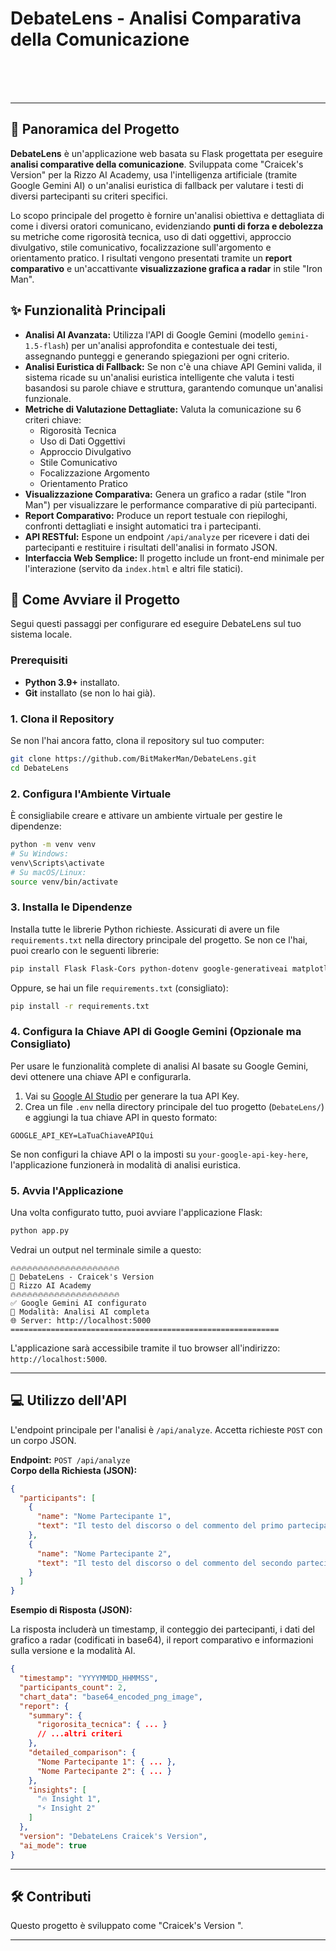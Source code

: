 # DebateLens - Analisi Comparativa della Comunicazione

[](https://www.python.org/)  
[](https://flask.palletsprojects.com/)  
[](https://www.google.com/search?q=https://ai.google.dev/gemini)  
[](https://www.google.com/search?q=https://rizzo.ai)

---

## 🎯 Panoramica del Progetto

**DebateLens** è un'applicazione web basata su Flask progettata per eseguire **analisi comparative della comunicazione**. Sviluppata come "Craicek's Version" per la Rizzo AI Academy, usa l'intelligenza artificiale (tramite Google Gemini AI) o un'analisi euristica di fallback per valutare i testi di diversi partecipanti su criteri specifici.

Lo scopo principale del progetto è fornire un'analisi obiettiva e dettagliata di come i diversi oratori comunicano, evidenziando **punti di forza e debolezza** su metriche come rigorosità tecnica, uso di dati oggettivi, approccio divulgativo, stile comunicativo, focalizzazione sull'argomento e orientamento pratico. I risultati vengono presentati tramite un **report comparativo** e un'accattivante **visualizzazione grafica a radar** in stile "Iron Man".

## ✨ Funzionalità Principali

- **Analisi AI Avanzata:** Utilizza l'API di Google Gemini (modello `gemini-1.5-flash`) per un'analisi approfondita e contestuale dei testi, assegnando punteggi e generando spiegazioni per ogni criterio.
- **Analisi Euristica di Fallback:** Se non c'è una chiave API Gemini valida, il sistema ricade su un'analisi euristica intelligente che valuta i testi basandosi su parole chiave e struttura, garantendo comunque un'analisi funzionale.
- **Metriche di Valutazione Dettagliate:** Valuta la comunicazione su 6 criteri chiave:
  - Rigorosità Tecnica
  - Uso di Dati Oggettivi
  - Approccio Divulgativo
  - Stile Comunicativo
  - Focalizzazione Argomento
  - Orientamento Pratico
- **Visualizzazione Comparativa:** Genera un grafico a radar (stile "Iron Man") per visualizzare le performance comparative di più partecipanti.
- **Report Comparativo:** Produce un report testuale con riepiloghi, confronti dettagliati e insight automatici tra i partecipanti.
- **API RESTful:** Espone un endpoint `/api/analyze` per ricevere i dati dei partecipanti e restituire i risultati dell'analisi in formato JSON.
- **Interfaccia Web Semplice:** Il progetto include un front-end minimale per l'interazione (servito da `index.html` e altri file statici).

## 🚀 Come Avviare il Progetto

Segui questi passaggi per configurare ed eseguire DebateLens sul tuo sistema locale.

### Prerequisiti

- **Python 3.9+** installato.
- **Git** installato (se non lo hai già).

### 1. Clona il Repository

Se non l'hai ancora fatto, clona il repository sul tuo computer:

```bash
git clone https://github.com/BitMakerMan/DebateLens.git
cd DebateLens
```

### 2. Configura l'Ambiente Virtuale

È consigliabile creare e attivare un ambiente virtuale per gestire le dipendenze:

```bash
python -m venv venv
# Su Windows:
venv\Scripts\activate
# Su macOS/Linux:
source venv/bin/activate
```

### 3. Installa le Dipendenze

Installa tutte le librerie Python richieste. Assicurati di avere un file `requirements.txt` nella directory principale del progetto. Se non ce l'hai, puoi crearlo con le seguenti librerie:

```bash
pip install Flask Flask-Cors python-dotenv google-generativeai matplotlib numpy
```

Oppure, se hai un file `requirements.txt` (consigliato):

```bash
pip install -r requirements.txt
```

### 4. Configura la Chiave API di Google Gemini (Opzionale ma Consigliato)

Per usare le funzionalità complete di analisi AI basate su Google Gemini, devi ottenere una chiave API e configurarla.

1. Vai su [Google AI Studio](https://aistudio.google.com/app/apikey) per generare la tua API Key.
2. Crea un file `.env` nella directory principale del tuo progetto (`DebateLens/`) e aggiungi la tua chiave API in questo formato:

```
GOOGLE_API_KEY=LaTuaChiaveAPIQui
```

Se non configuri la chiave API o la imposti su `your-google-api-key-here`, l'applicazione funzionerà in modalità di analisi euristica.

### 5. Avvia l'Applicazione

Una volta configurato tutto, puoi avviare l'applicazione Flask:

```bash
python app.py
```

Vedrai un output nel terminale simile a questo:

```
🔥🔥🔥🔥🔥🔥🔥🔥🔥🔥🔥🔥🔥🔥🔥🔥🔥🔥🔥🔥
🎯 DebateLens - Craicek's Version
🚀 Rizzo AI Academy
🔥🔥🔥🔥🔥🔥🔥🔥🔥🔥🔥🔥🔥🔥🔥🔥🔥🔥🔥🔥
✅ Google Gemini AI configurato
🤖 Modalità: Analisi AI completa
🌐 Server: http://localhost:5000
============================================================
```

L'applicazione sarà accessibile tramite il tuo browser all'indirizzo: `http://localhost:5000`.

---

## 💻 Utilizzo dell'API

L'endpoint principale per l'analisi è `/api/analyze`. Accetta richieste `POST` con un corpo JSON.

**Endpoint:** `POST /api/analyze`  
**Corpo della Richiesta (JSON):**

```json
{
  "participants": [
    {
      "name": "Nome Partecipante 1",
      "text": "Il testo del discorso o del commento del primo partecipante."
    },
    {
      "name": "Nome Partecipante 2",
      "text": "Il testo del discorso o del commento del secondo partecipante."
    }
  ]
}
```

**Esempio di Risposta (JSON):**

La risposta includerà un timestamp, il conteggio dei partecipanti, i dati del grafico a radar (codificati in base64), il report comparativo e informazioni sulla versione e la modalità AI.

```json
{
  "timestamp": "YYYYMMDD_HHMMSS",
  "participants_count": 2,
  "chart_data": "base64_encoded_png_image",
  "report": {
    "summary": {
      "rigorosita_tecnica": { ... }
      // ...altri criteri
    },
    "detailed_comparison": {
      "Nome Partecipante 1": { ... },
      "Nome Partecipante 2": { ... }
    },
    "insights": [
      "🔥 Insight 1",
      "⚡ Insight 2"
    ]
  },
  "version": "DebateLens Craicek's Version",
  "ai_mode": true
}
```

---

## 🛠️ Contributi

Questo progetto è sviluppato come "Craicek's Version ".

---
